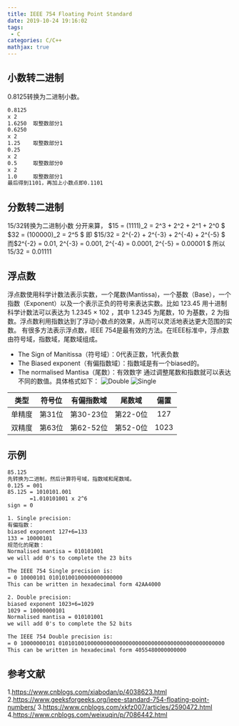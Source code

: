 ```yaml
---
title: IEEE 754 Floating Point Standard
date: 2019-10-24 19:16:02
tags:
 - C
categories: C/C++
mathjax: true
---
```


## 小数转二进制
0.8125转换为二进制小数。
``` txt
0.8125
x 2
1.6250  取整数部分1
0.6250
x 2
1.25    取整数部分1
0.25
x 2
0.5     取整数部分0
x 2
1.0     取整数部分1
最后得到1101，再加上小数点即0.1101
```

## 分数转二进制
$15/32$转换为二进制小数
分开来算，
$15 = (1111)\_2 = 2^3 + 2^2 + 2^1 + 2^0 $
$32 = (100000)\_2 = 2^5 $
即
$15/32 = 2^{-2} + 2^{-3} + 2^{-4} + 2^{-5} $
而$2^{-2} = 0.01, 2^{-3} = 0.001, 2^{-4} = 0.0001, 2^{-5} = 0.00001 $
所以$15/32 = 0.01111$

## 浮点数
浮点数使用科学计数法表示实数，一个尾数(Mantissa)，一个基数（Base），一个指数（Exponent）以及一个表示正负的符号来表达实数。比如 123.45 用十进制科学计数法可以表达为 1.2345 × 102 ，其中 1.2345 为尾数，10 为基数，2 为指数。浮点数利用指数达到了浮动小数点的效果，从而可以灵活地表达更大范围的实数。
有很多方法表示浮点数，IEEE 754是最有效的方法。在IEEE标准中，浮点数由符号域，指数域，尾数域组成。
- The Sign of Manitissa（符号域）：0代表正数，1代表负数
- The Biased exponent（有偏指数域）：指数域是有一个biased的。
- The normalised Mantisa（尾数）：有效数字
通过调整尾数和指数就可以表达不同的数值。具体格式如下：
![Double](Double-Precision-IEEE-754-Floating-Point-Standard-1024x266.jpg)
![Single](Single-Precision-IEEE-754-Floating-Point-Standard.jpg)

| 类型 | 符号位 | 有偏指数域 | 尾数域 | 偏置 |
| :----: | :----: | :----:  | :----: | :----: |
| 单精度 | 第31位 | 第30-23位 | 第22-0位 | 127 |
| 双精度 | 第63位 | 第62-52位 | 第52-0位 | 1023 |

## 示例
``` txt
85.125 
先转换为二进制，然后计算符号域，指数域和尾数域。
0.125 = 001
85.125 = 1010101.001
       =1.010101001 x 2^6 
sign = 0 

1. Single precision:
有偏指数：
biased exponent 127+6=133
133 = 10000101
规范化的尾数：
Normalised mantisa = 010101001
we will add 0's to complete the 23 bits

The IEEE 754 Single precision is:
= 0 10000101 01010100100000000000000
This can be written in hexadecimal form 42AA4000

2. Double precision:
biased exponent 1023+6=1029
1029 = 10000000101
Normalised mantisa = 010101001
we will add 0's to complete the 52 bits

The IEEE 754 Double precision is:
= 0 10000000101 0101010010000000000000000000000000000000000000000000
This can be written in hexadecimal form 4055480000000000 
```

## 参考文献
1.https://www.cnblogs.com/xiabodan/p/4038623.html
2.https://www.geeksforgeeks.org/ieee-standard-754-floating-point-numbers/
3.https://www.cnblogs.com/xkfz007/articles/2590472.html
4.https://www.cnblogs.com/weixuqin/p/7086442.html
